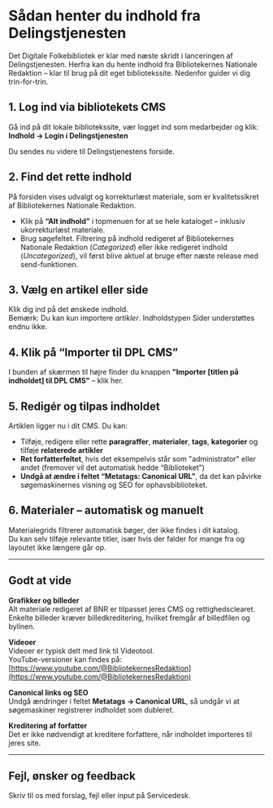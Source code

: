 # Sådan henter du indhold fra Delingstjenesten

Det Digitale Folkebibliotek er klar med næste skridt i lanceringen af Delingstjenesten. Herfra kan du hente indhold fra Bibliotekernes Nationale Redaktion – klar til brug på dit eget bibliotekssite. Nedenfor guider vi dig trin-for-trin.


## 1. Log ind via bibliotekets CMS

Gå ind på dit lokale bibliotekssite, vær logget ind som medarbejder og klik:  
**Indhold → Login i Delingstjenesten**

Du sendes nu videre til Delingstjenestens forside.


## 2. Find det rette indhold

På forsiden vises udvalgt og korrekturlæst materiale, som er kvalitetssikret af Bibliotekernes Nationale Redaktion.

- Klik på **“Alt indhold”** i topmenuen for at se hele kataloget – inklusiv ukorrekturlæst materiale.
- Brug søgefeltet. Filtrering på indhold redigeret af Bibliotekernes Nationale Redaktion (*Categorized*) eller ikke redigeret indhold (*Uncategorized*), vil først blive aktuel at bruge efter næste release med send-funktionen.


## 3. Vælg en artikel eller side

Klik dig ind på det ønskede indhold.  
Bemærk: Du kan kun importere *artikler*. Indholdstypen Sider understøttes endnu ikke.


## 4. Klik på “Importer til DPL CMS”

I bunden af skærmen til højre finder du knappen **"Importer [titlen på indholdet] til DPL CMS"** – klik her.


## 5. Redigér og tilpas indholdet

Artiklen ligger nu i dit CMS. Du kan:

- Tilføje, redigere eller rette **paragraffer**, **materialer**, **tags**, **kategorier** og tilføje **relaterede artikler**
- **Ret forfatterfeltet**, hvis det eksempelvis står som "administrator" eller andet (fremover vil det automatisk hedde “Biblioteket”)
- **Undgå at ændre i feltet “Metatags: Canonical URL”**, da det kan påvirke søgemaskinernes visning og SEO for ophavsbiblioteket.


## 6. Materialer – automatisk og manuelt

Materialegrids filtrerer automatisk bøger, der ikke findes i dit katalog.  
Du kan selv tilføje relevante titler, især hvis der falder for mange fra og layoutet ikke længere går op.

---

## Godt at vide

**Grafikker og billeder**  
Alt materiale redigeret af BNR er tilpasset jeres CMS og rettighedsclearet. Enkelte billeder kræver billedkreditering, hvilket fremgår af billedfilen og bylinen.

**Videoer**  
Videoer er typisk delt med link til Videotool.  
YouTube-versioner kan findes på:  
[https://www.youtube.com/@BibliotekernesRedaktion](https://www.youtube.com/@BibliotekernesRedaktion)

**Canonical links og SEO**  
Undgå ændringer i feltet **Metatags → Canonical URL**, så undgår vi at søgemaskiner registrerer indholdet som dubleret.

**Kreditering af forfatter**  
Det er ikke nødvendigt at kreditere forfattere, når indholdet importeres til jeres site.

---

## Fejl, ønsker og feedback

Skriv til os med forslag, fejl eller input på Servicedesk. 


